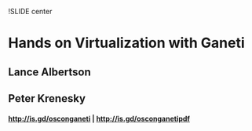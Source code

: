 !SLIDE center

# Hands on Virtualization with Ganeti
## Lance Albertson
## Peter Krenesky

#### http://is.gd/osconganeti | http://is.gd/osconganetipdf
